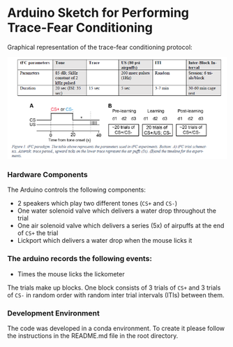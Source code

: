 # Arduino Sketch for Performing Trace-Fear Conditioning

Graphical representation of the trace-fear conditioning protocol:

![Trace-fear conditioning protocol](./figs/tf_protocol.PNG)

### Hardware Components

The Arduino controls the following components:

- 2 speakers which play two different tones (`CS+` and `CS-`)
- One water solenoid valve which delivers a water drop throughout the trial
- One air solenoid valve which delivers a series (5x) of airpuffs at the end of `CS+` the trial 
- Lickport which delivers a water drop when the mouse licks it

### The arduino records the following events:

- Times the mouse licks the lickometer

The trials make up blocks. 
One block consists of 3 trials of `CS+` and 3 trials of `CS-` in random order with random inter trial intervals (ITIs) between them.

### Development Environment

The code was developed in a conda environment. To create it please follow the instructions in the README.md file in the root directory.
